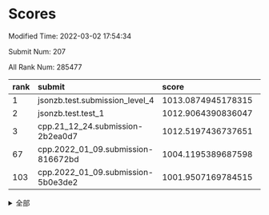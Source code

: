 # Scores

Modified Time: 2022-03-02 17:54:34

Submit Num: 207

All Rank Num: 285477

| rank |               submit               |       score        |       sigma        | pk_num |
| :--- | :--------------------------------- | :----------------- | :----------------- | :----- |
| 1    | jsonzb.test.submission_level_4     | 1013.0874945178315 | 0.8271469457035561 | 5514   |
| 2    | jsonzb.test.test_1                 | 1012.9064390836047 | 0.8163137310955685 | 5513   |
| 3    | cpp.21_12_24.submission-2b2ea0d7   | 1012.5197436737651 | 0.7708643572953738 | 5520   |
| 67   | cpp.2022_01_09.submission-816672bd | 1004.1195389687598 | 0.7180196189492472 | 5518   |
| 103  | cpp.2022_01_09.submission-5b0e3de2 | 1001.9507169784515 | 0.7039899307194697 | 5517   |


<details>
<summary>全部</summary>

| rank |                 submit                 |       score        |       sigma        | pk_num |
| :--- | :------------------------------------- | :----------------- | :----------------- | :----- |
| 1    | jsonzb.test.submission_level_4         | 1013.0874945178315 | 0.8271469457035561 | 5514   |
| 2    | jsonzb.test.test_1                     | 1012.9064390836047 | 0.8163137310955685 | 5513   |
| 3    | cpp.21_12_24.submission-2b2ea0d7       | 1012.5197436737651 | 0.7708643572953738 | 5520   |
| 4    | gobigger.level_3.submission_level_3_10 | 1011.8909477674924 | 0.7939512561364211 | 5514   |
| 5    | gobigger.level_3.submission_level_3_1  | 1011.4740156573323 | 0.7727119883622938 | 5516   |
| 6    | gobigger.level_3.submission_level_3_19 | 1011.3679673232405 | 0.7692319619423718 | 5519   |
| 7    | gobigger.level_3.submission_level_3_12 | 1011.350922441595  | 0.7979150805551289 | 5515   |
| 8    | gobigger.level_3.submission_level_3_20 | 1011.1049377677256 | 0.7804753605646426 | 5517   |
| 9    | gobigger.level_3.submission_level_3_42 | 1011.0079329751673 | 0.7512357789801767 | 5521   |
| 10   | gobigger.level_3.submission_level_3_32 | 1010.952204709567  | 0.7641529614618867 | 5516   |
| 11   | gobigger.level_3.submission_level_3_28 | 1010.824585349184  | 0.7666235275721681 | 5515   |
| 12   | gobigger.level_3.submission_level_3_7  | 1010.821357318889  | 0.7846044894183553 | 5517   |
| 13   | gobigger.level_3.submission_level_3_15 | 1010.8032985996659 | 0.7624008829979345 | 5514   |
| 14   | gobigger.level_3.submission_level_3_38 | 1010.7505327285011 | 0.7695398389770134 | 5515   |
| 15   | gobigger.level_3.submission_level_3_44 | 1010.7433722301733 | 0.7543757540456719 | 5515   |
| 16   | gobigger.level_3.submission_level_3_25 | 1010.67283650835   | 0.7843851131358884 | 5516   |
| 17   | gobigger.level_3.submission_level_3_8  | 1010.6118285865472 | 0.7907122932428221 | 5520   |
| 18   | gobigger.level_3.submission_level_3_35 | 1010.5499486313088 | 0.7684805263037957 | 5525   |
| 19   | gobigger.level_3.submission_level_3_48 | 1010.4961739692579 | 0.7662689381633043 | 5515   |
| 20   | gobigger.level_3.submission_level_3_9  | 1010.4812361324618 | 0.7631432595375665 | 5516   |
| 21   | gobigger.level_3.submission_level_3_14 | 1010.4553109552445 | 0.7389157504547129 | 5518   |
| 22   | gobigger.level_3.submission_level_3_5  | 1010.4472566874156 | 0.7838232256348303 | 5516   |
| 23   | gobigger.level_3.submission_level_3_27 | 1010.439802229146  | 0.7600226980110587 | 5517   |
| 24   | gobigger.level_3.submission_level_3_45 | 1010.4259463164148 | 0.7666732312903616 | 5514   |
| 25   | gobigger.level_3.submission_level_3_33 | 1010.298533776216  | 0.7473777041718308 | 5518   |
| 26   | gobigger.level_3.submission_level_3_40 | 1010.2966892662456 | 0.7788019754748156 | 5521   |
| 27   | gobigger.level_3.submission_level_3_13 | 1010.2844601214464 | 0.7636035127852853 | 5520   |
| 28   | gobigger.level_3.submission_level_3_34 | 1010.2156570263899 | 0.7567509603627509 | 5519   |
| 29   | gobigger.level_3.submission_level_3_24 | 1010.1029923567745 | 0.7375959059273662 | 5518   |
| 30   | gobigger.level_3.submission_level_3_16 | 1010.0594887233399 | 0.7422731755897848 | 5516   |
| 31   | gobigger.level_3.submission_level_3_49 | 1010.0149833881057 | 0.7502538795436926 | 5519   |
| 32   | gobigger.level_3.submission_level_3_11 | 1009.9933819755255 | 0.7585769507413753 | 5515   |
| 33   | gobigger.level_3.submission_level_3_30 | 1009.9622307852026 | 0.7702336558776208 | 5514   |
| 34   | gobigger.level_3.submission_level_3_26 | 1009.8887880156492 | 0.7530953095270064 | 5521   |
| 35   | gobigger.level_3.submission_level_3_22 | 1009.8219886567075 | 0.7634224018487121 | 5517   |
| 36   | gobigger.level_3.submission_level_3_47 | 1009.6620350567509 | 0.7327132667795921 | 5514   |
| 37   | gobigger.level_3.submission_level_3_31 | 1009.5684770256663 | 0.740620631948288  | 5511   |
| 38   | gobigger.level_3.submission_level_3_2  | 1009.4783253113968 | 0.7371900866937857 | 5520   |
| 39   | gobigger.level_3.submission_level_3_29 | 1009.43770737529   | 0.7503245949431436 | 5505   |
| 40   | gobigger.level_3.submission_level_3_37 | 1009.3334246811669 | 0.736111904104475  | 5514   |
| 41   | gobigger.level_3.submission_level_3_39 | 1009.2834085144464 | 0.7540331338585192 | 5516   |
| 42   | gobigger.level_3.submission_level_3_17 | 1009.2720740784233 | 0.7370753992669675 | 5519   |
| 43   | gobigger.level_3.submission_level_3_0  | 1009.2490521092519 | 0.749475604472056  | 5510   |
| 44   | gobigger.level_3.submission_level_3_41 | 1009.2446494155494 | 0.7464094494333333 | 5515   |
| 45   | gobigger.level_3.submission_level_3_6  | 1009.2376815674376 | 0.7281992832893207 | 5509   |
| 46   | gobigger.level_3.submission_level_3_4  | 1009.1840930883274 | 0.760053536696779  | 5516   |
| 47   | gobigger.level_3.submission_level_3_36 | 1009.1753452412435 | 0.7531250184250957 | 5517   |
| 48   | gobigger.level_3.submission_level_3_23 | 1008.9297585166009 | 0.7649739719139594 | 5515   |
| 49   | gobigger.level_3.submission_level_3_43 | 1008.8356631230761 | 0.7423771061558411 | 5521   |
| 50   | gobigger.level_3.submission_level_3_3  | 1008.8081871592261 | 0.7432805725945189 | 5516   |
| 51   | gobigger.level_3.submission_level_3_18 | 1008.6018436195518 | 0.7592656810722613 | 5514   |
| 52   | gobigger.level_3.submission_level_3_21 | 1008.4527888275015 | 0.7567760153805566 | 5520   |
| 53   | gobigger.level_3.submission_level_3_46 | 1008.0136566494576 | 0.745096290462285  | 5521   |
| 54   | gobigger.level_1.submission_level_1_39 | 1005.5761355353924 | 0.7244751342305049 | 5517   |
| 55   | gobigger.level_1.submission_level_1_33 | 1004.9403670531875 | 0.7057482829187743 | 5522   |
| 56   | gobigger.level_1.submission_level_1_43 | 1004.9095971543634 | 0.7204408461684837 | 5516   |
| 57   | gobigger.level_1.submission_level_1_4  | 1004.8391871921347 | 0.7128382468830675 | 5518   |
| 58   | gobigger.level_1.submission_level_1_49 | 1004.710983083544  | 0.7259514188595076 | 5517   |
| 59   | gobigger.level_1.submission_level_1_31 | 1004.6673389269204 | 0.7231589667737697 | 5516   |
| 60   | gobigger.level_1.submission_level_1_38 | 1004.4952655304584 | 0.7237819457897938 | 5515   |
| 61   | gobigger.level_1.submission_level_1_12 | 1004.4949704781094 | 0.720986271501504  | 5518   |
| 62   | gobigger.level_1.submission_level_1_47 | 1004.4769449969145 | 0.7094594086717743 | 5519   |
| 63   | gobigger.level_1.submission_level_1_16 | 1004.3510267370636 | 0.7180603476690965 | 5515   |
| 64   | gobigger.level_1.submission_level_1_14 | 1004.295430795383  | 0.7255792267254859 | 5517   |
| 65   | gobigger.level_1.submission_level_1_22 | 1004.286045175965  | 0.7152406657309072 | 5512   |
| 66   | gobigger.level_1.submission_level_1_24 | 1004.2623975968863 | 0.7197157631348233 | 5516   |
| 67   | cpp.2022_01_09.submission-816672bd     | 1004.1195389687598 | 0.7180196189492472 | 5518   |
| 68   | gobigger.level_1.submission_level_1_11 | 1003.7739516850545 | 0.7260440793020299 | 5515   |
| 69   | gobigger.level_1.submission_level_1_26 | 1003.7569463204603 | 0.7263345780094583 | 5513   |
| 70   | gobigger.level_1.submission_level_1_7  | 1003.7467768413658 | 0.7099383370400921 | 5517   |
| 71   | gobigger.level_1.submission_level_1_28 | 1003.7365359028329 | 0.7126581659340591 | 5517   |
| 72   | gobigger.level_1.submission_level_1_27 | 1003.6455381553998 | 0.7262557184673966 | 5515   |
| 73   | gobigger.level_1.submission_level_1_0  | 1003.6395861438101 | 0.7059324118133539 | 5521   |
| 74   | gobigger.level_1.submission_level_1_8  | 1003.631905169471  | 0.7146597367819214 | 5512   |
| 75   | gobigger.level_1.submission_level_1_19 | 1003.6263140888531 | 0.7246575471419552 | 5515   |
| 76   | gobigger.level_1.submission_level_1_10 | 1003.5935758207866 | 0.7164599459492229 | 5517   |
| 77   | gobigger.level_1.submission_level_1_15 | 1003.4915682425936 | 0.7149459302456721 | 5516   |
| 78   | gobigger.level_1.submission_level_1_5  | 1003.4860837866499 | 0.715066691813305  | 5514   |
| 79   | gobigger.level_1.submission_level_1_37 | 1003.399691214116  | 0.713576991616124  | 5518   |
| 80   | gobigger.level_1.submission_level_1_46 | 1003.3841640915465 | 0.7104752192314281 | 5520   |
| 81   | gobigger.level_1.submission_level_1_2  | 1003.3824091268249 | 0.7207975086513829 | 5516   |
| 82   | gobigger.level_1.submission_level_1_20 | 1003.2483459063901 | 0.7148653838307755 | 5519   |
| 83   | gobigger.level_1.submission_level_1_32 | 1003.2028347282935 | 0.7157058679874391 | 5514   |
| 84   | gobigger.level_1.submission_level_1_9  | 1003.2007156652492 | 0.722596668154688  | 5512   |
| 85   | gobigger.level_1.submission_level_1_30 | 1003.1604679474893 | 0.7091524804584102 | 5517   |
| 86   | gobigger.level_1.submission_level_1_29 | 1003.0823562566776 | 0.7270453209605864 | 5517   |
| 87   | gobigger.level_1.submission_level_1_48 | 1002.9996203577945 | 0.7148649687087983 | 5516   |
| 88   | gobigger.level_1.submission_level_1_18 | 1002.9233833187127 | 0.7153147806542374 | 5515   |
| 89   | gobigger.level_1.submission_level_1_1  | 1002.9162059737034 | 0.7224969414512993 | 5520   |
| 90   | gobigger.level_1.submission_level_1_44 | 1002.9121561632196 | 0.723560758058687  | 5514   |
| 91   | gobigger.level_1.submission_level_1_6  | 1002.8845338118465 | 0.701476238778299  | 5519   |
| 92   | gobigger.level_1.submission_level_1_25 | 1002.8447310052389 | 0.7135939591997481 | 5523   |
| 93   | gobigger.level_1.submission_level_1_17 | 1002.7331420523848 | 0.7240805837458378 | 5514   |
| 94   | gobigger.level_1.submission_level_1_45 | 1002.7256109395797 | 0.720045805857422  | 5517   |
| 95   | gobigger.level_1.submission_level_1_35 | 1002.6883309173793 | 0.7168479018409051 | 5516   |
| 96   | gobigger.level_1.submission_level_1_42 | 1002.4811054607202 | 0.7132061159705536 | 5518   |
| 97   | gobigger.level_1.submission_level_1_23 | 1002.412091743231  | 0.7304850325501397 | 5520   |
| 98   | gobigger.level_1.submission_level_1_34 | 1002.3699234770877 | 0.7142762442500383 | 5511   |
| 99   | gobigger.level_1.submission_level_1_13 | 1002.3087851784363 | 0.7114520358468887 | 5517   |
| 100  | gobigger.level_1.submission_level_1_40 | 1002.2336034215513 | 0.7059084630940737 | 5519   |
| 101  | gobigger.level_1.submission_level_1_36 | 1002.2228899812922 | 0.7013570440530994 | 5514   |
| 102  | gobigger.level_1.submission_level_1_3  | 1002.125003924619  | 0.7193680036412147 | 5516   |
| 103  | cpp.2022_01_09.submission-5b0e3de2     | 1001.9507169784515 | 0.7039899307194697 | 5517   |
| 104  | gobigger.level_1.submission_level_1_41 | 1001.9389493476784 | 0.7177945306938759 | 5518   |
| 105  | gobigger.level_1.submission_level_1_21 | 1001.41382057933   | 0.7130876847750647 | 5516   |
| 106  | gobigger.random.submission_random_39   | 997.6903760317805  | 0.7051678871103697 | 5518   |
| 107  | gobigger.random.submission_random_40   | 997.1158138834496  | 0.7022104727160743 | 5524   |
| 108  | gobigger.random.submission_random_45   | 996.9914161759103  | 0.7073022949607634 | 5515   |
| 109  | gobigger.random.submission_random_11   | 996.9873894709091  | 0.7032971699596474 | 5519   |
| 110  | gobigger.random.submission_random_13   | 996.9658341056394  | 0.7102622959234259 | 5514   |
| 111  | gobigger.random.submission_random_19   | 996.9514586039164  | 0.6988605014685614 | 5511   |
| 112  | gobigger.random.submission_random_44   | 996.7542407986112  | 0.711356891350629  | 5514   |
| 113  | gobigger.random.submission_random_12   | 996.5282210188228  | 0.7119854816143258 | 5517   |
| 114  | gobigger.random.submission_random_14   | 996.4910847020021  | 0.7146864774235548 | 5522   |
| 115  | gobigger.random.submission_random_38   | 996.4818638383647  | 0.7190282702171759 | 5514   |
| 116  | gobigger.random.submission_random_24   | 996.4405275754385  | 0.711212897316311  | 5517   |
| 117  | gobigger.random.submission_random_9    | 996.4111305996496  | 0.7239177921626312 | 5516   |
| 118  | gobigger.random.submission_random_18   | 996.3232877770686  | 0.7105610553457697 | 5518   |
| 119  | gobigger.random.submission_random_26   | 996.3203572795983  | 0.7107724892376752 | 5516   |
| 120  | gobigger.random.submission_random_33   | 996.2712527128689  | 0.7168629600731787 | 5511   |
| 121  | gobigger.random.submission_random_34   | 996.2298362432376  | 0.6968605207649778 | 5519   |
| 122  | gobigger.random.submission_random_5    | 996.2065776744028  | 0.7130884494848253 | 5514   |
| 123  | gobigger.random.submission_random_0    | 996.1655633302246  | 0.7164948089624736 | 5520   |
| 124  | gobigger.random.submission_random_29   | 996.053742702942   | 0.7090437076966484 | 5515   |
| 125  | gobigger.random.submission_random_22   | 996.0494548352382  | 0.7138953012593234 | 5518   |
| 126  | gobigger.random.submission_random_49   | 996.0350576776276  | 0.7260494410006673 | 5515   |
| 127  | gobigger.random.submission_random_46   | 995.990008624675   | 0.7182117327360582 | 5517   |
| 128  | gobigger.random.submission_random_28   | 995.9152236401837  | 0.7107617828764304 | 5512   |
| 129  | gobigger.random.submission_random_31   | 995.8729321256125  | 0.7098771808950781 | 5519   |
| 130  | gobigger.random.submission_random_7    | 995.8667015024153  | 0.7027046813719298 | 5511   |
| 131  | gobigger.random.submission_random_6    | 995.8346441958031  | 0.7172051338362797 | 5519   |
| 132  | gobigger.random.submission_random_30   | 995.8167975124404  | 0.7043360305272675 | 5521   |
| 133  | gobigger.random.submission_random_17   | 995.8013755358825  | 0.7094001466586536 | 5516   |
| 134  | gobigger.random.submission_random_16   | 995.8002552636577  | 0.7064305040313729 | 5517   |
| 135  | gobigger.random.submission_random_15   | 995.7551785441414  | 0.7150772198734242 | 5513   |
| 136  | gobigger.random.submission_random_43   | 995.7295947278956  | 0.6994849763955918 | 5516   |
| 137  | gobigger.random.submission_random_10   | 995.7285197403263  | 0.7149257839071769 | 5511   |
| 138  | gobigger.random.submission_random_27   | 995.6993790527342  | 0.709137440354667  | 5518   |
| 139  | gobigger.random.submission_random_37   | 995.6945319163685  | 0.7080830622551696 | 5518   |
| 140  | gobigger.random.submission_random_25   | 995.6160121460773  | 0.7017317824093852 | 5516   |
| 141  | gobigger.random.submission_random_23   | 995.5125302350164  | 0.7140819414837019 | 5515   |
| 142  | gobigger.random.submission_random_21   | 995.5088362859541  | 0.7108935779057992 | 5512   |
| 143  | gobigger.random.submission_random_3    | 995.4760408495981  | 0.7009802160851172 | 5517   |
| 144  | gobigger.random.submission_random_32   | 995.4638413486407  | 0.7031649895015945 | 5521   |
| 145  | gobigger.random.submission_random_42   | 995.4368074324673  | 0.7036930910909815 | 5516   |
| 146  | gobigger.random.submission_random_8    | 995.3407117911564  | 0.7233059608898159 | 5517   |
| 147  | gobigger.random.submission_random_20   | 995.3271190254504  | 0.7150041877888732 | 5514   |
| 148  | gobigger.random.submission_random_2    | 995.2908926062045  | 0.7029261382844052 | 5521   |
| 149  | gobigger.random.submission_random_36   | 995.2324706730394  | 0.7078355709099688 | 5516   |
| 150  | gobigger.random.submission_random_47   | 995.2082457967374  | 0.7023620693377568 | 5519   |
| 151  | gobigger.random.submission_random_48   | 995.202148424315   | 0.7102228261333032 | 5519   |
| 152  | gobigger.level_2.submission_level_2_24 | 995.0135693162157  | 0.7228808635880855 | 5517   |
| 153  | gobigger.random.submission_random_1    | 995.0093106174253  | 0.7178037032305222 | 5516   |
| 154  | gobigger.random.submission_random_41   | 994.8935580828667  | 0.7142355803273722 | 5513   |
| 155  | gobigger.random.submission_random_4    | 994.85856764034    | 0.7260380918448412 | 5519   |
| 156  | gobigger.random.submission_random_35   | 994.5900623541838  | 0.7294236831451536 | 5519   |
| 157  | gobigger.level_2.submission_level_2_12 | 993.3857134869496  | 0.739389860317     | 5511   |
| 158  | gobigger.level_2.submission_level_2_8  | 993.3498855941295  | 0.731920184437351  | 5517   |
| 159  | gobigger.level_2.submission_level_2_4  | 992.9014484186532  | 0.7537618388302798 | 5517   |
| 160  | gobigger.level_2.submission_level_2_25 | 992.8649398549744  | 0.7613185164982754 | 5517   |
| 161  | gobigger.level_2.submission_level_2_19 | 992.8469288819673  | 0.7489098278198533 | 5517   |
| 162  | gobigger.level_2.submission_level_2_47 | 992.7729258693018  | 0.7282187693867457 | 5514   |
| 163  | gobigger.level_2.submission_level_2_21 | 992.7296210622007  | 0.737995915780675  | 5512   |
| 164  | gobigger.level_2.submission_level_2_11 | 992.712548531969   | 0.7273074423886414 | 5512   |
| 165  | gobigger.level_2.submission_level_2_2  | 992.5741751419861  | 0.7250544086858783 | 5521   |
| 166  | gobigger.level_2.submission_level_2_20 | 992.4904660140406  | 0.7465393441313244 | 5518   |
| 167  | gobigger.level_2.submission_level_2_49 | 992.4596368969452  | 0.7458796216617996 | 5516   |
| 168  | gobigger.level_2.submission_level_2_38 | 992.4162282811478  | 0.7545032316567789 | 5517   |
| 169  | gobigger.level_2.submission_level_2_10 | 992.4150801729935  | 0.7394333396909666 | 5515   |
| 170  | gobigger.level_2.submission_level_2_23 | 992.3123862367037  | 0.7490529362862824 | 5520   |
| 171  | gobigger.level_2.submission_level_2_30 | 992.2950198762504  | 0.7338544283565357 | 5516   |
| 172  | gobigger.level_2.submission_level_2_40 | 992.2170907625285  | 0.7475843082760284 | 5519   |
| 173  | gobigger.level_2.submission_level_2_7  | 992.1954708091105  | 0.7393069387260228 | 5520   |
| 174  | gobigger.level_2.submission_level_2_22 | 992.1932143043915  | 0.7437432161132713 | 5517   |
| 175  | gobigger.level_2.submission_level_2_32 | 992.1539829170291  | 0.7627770816167193 | 5517   |
| 176  | gobigger.level_2.submission_level_2_28 | 992.1183588878445  | 0.7385507012767594 | 5515   |
| 177  | gobigger.level_2.submission_level_2_41 | 992.107384526699   | 0.7524717231714473 | 5516   |
| 178  | gobigger.level_2.submission_level_2_48 | 992.0984684446374  | 0.7287609148738429 | 5518   |
| 179  | gobigger.level_2.submission_level_2_17 | 992.0574341425022  | 0.7610049974176136 | 5514   |
| 180  | gobigger.level_2.submission_level_2_42 | 991.9999337898402  | 0.7456655599633172 | 5520   |
| 181  | gobigger.level_2.submission_level_2_37 | 991.9699719873538  | 0.748859279608895  | 5516   |
| 182  | gobigger.level_2.submission_level_2_27 | 991.9648783901694  | 0.7506904395270055 | 5518   |
| 183  | gobigger.level_2.submission_level_2_29 | 991.9571677953003  | 0.7432797975911786 | 5518   |
| 184  | gobigger.level_2.submission_level_2_15 | 991.9057601492253  | 0.7328618071116815 | 5513   |
| 185  | gobigger.level_2.submission_level_2_0  | 991.8801762663325  | 0.757051938338808  | 5520   |
| 186  | gobigger.level_2.submission_level_2_34 | 991.8768523896449  | 0.7812802984434782 | 5521   |
| 187  | gobigger.level_2.submission_level_2_6  | 991.8341952068056  | 0.7363430004474255 | 5515   |
| 188  | gobigger.level_2.submission_level_2_18 | 991.640270075644   | 0.7396298180334653 | 5519   |
| 189  | gobigger.level_2.submission_level_2_14 | 991.6238477388029  | 0.7507842107810656 | 5521   |
| 190  | gobigger.level_2.submission_level_2_44 | 991.5723848602246  | 0.7685753051327995 | 5513   |
| 191  | gobigger.level_2.submission_level_2_9  | 991.5005013064467  | 0.7477163859928518 | 5520   |
| 192  | gobigger.level_2.submission_level_2_35 | 991.3478103617548  | 0.7434989511494485 | 5515   |
| 193  | gobigger.level_2.submission_level_2_45 | 991.3024221325946  | 0.7614444999165996 | 5514   |
| 194  | gobigger.level_2.submission_level_2_36 | 991.2516154592996  | 0.753475986819229  | 5513   |
| 195  | gobigger.level_2.submission_level_2_46 | 991.1965416256801  | 0.7681706443477272 | 5513   |
| 196  | gobigger.level_2.submission_level_2_43 | 991.1550024434897  | 0.744589614492876  | 5517   |
| 197  | gobigger.level_2.submission_level_2_31 | 991.12258612517    | 0.7637923040432624 | 5514   |
| 198  | gobigger.level_2.submission_level_2_13 | 991.0789652504388  | 0.7551110752090361 | 5517   |
| 199  | gobigger.level_2.submission_level_2_33 | 991.0565650211382  | 0.7439313736977434 | 5513   |
| 200  | gobigger.level_2.submission_level_2_3  | 991.0168274504349  | 0.7509547995685665 | 5519   |
| 201  | gobigger.level_2.submission_level_2_16 | 990.9602635197953  | 0.7450996277462194 | 5515   |
| 202  | gobigger.level_2.submission_level_2_39 | 990.6988799620616  | 0.75351434827421   | 5520   |
| 203  | gobigger.level_2.submission_level_2_1  | 990.6634792472082  | 0.7548139200147631 | 5514   |
| 204  | gobigger.level_2.submission_level_2_5  | 990.5290685896053  | 0.7592491910338656 | 5520   |
| 205  | gobigger.level_2.submission_level_2_26 | 990.2065314845631  | 0.7737635320094375 | 5515   |
| 206  | gobigger.none.submission_none_0        | 976.9497175979736  | 1.3456634011957618 | 5515   |
| 207  | gobigger.none.submission_none_1        | 975.3044944750907  | 1.5326982940192149 | 5515   |

</details>